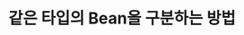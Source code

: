 ---
title : "같은 타입의 Bean을 구분하는 방법"
excerpt : "@Primary, @Qualifier"
toc : true
toc_sticky : true

categories:
    - Spring
tags:
    - Spring

---